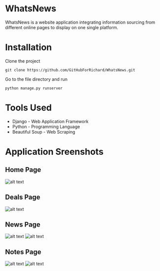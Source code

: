 # WhatsNews

WhatsNews is a website application integrating information sourcing from different online pages to display on one single platform.

# Installation

Clone the project

``` git clone https://github.com/GitHubForRichard/WhatsNews.git ```

Go to the file directory and run 

```python manage.py runserver```

# Tools Used

- Django - Web Application Framework
- Python - Programming Language 
- Beautiful Soup - Web Scraping

# Application Sreenshots

## Home Page
![alt text](https://github.com/GitHubForRichard/WhatsNews/blob/master/Screenshots/Home_Page.png)

## Deals Page
![alt text](https://github.com/GitHubForRichard/WhatsNews/blob/master/Screenshots/Deals_Page.png)

## News Page
![alt text](https://github.com/GitHubForRichard/WhatsNews/blob/master/Screenshots/News_Carosel.png)
![alt text](https://github.com/GitHubForRichard/WhatsNews/blob/master/Screenshots/News_List.png)

## Notes Page
![alt text](https://github.com/GitHubForRichard/WhatsNews/blob/master/Screenshots/Note_Page.png)
![alt text](https://github.com/GitHubForRichard/WhatsNews/blob/master/Screenshots/Note_Create_Page.png)
